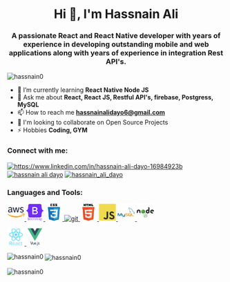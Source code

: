 <h1 align="center">Hi 👋, I'm Hassnain Ali</h1>
<h3 align="center">A passionate React and React Native developer with years of experience in developing outstanding mobile and web applications along with years of experience in integration Rest API's.</h3>
<p align="left"> <img src="https://komarev.com/ghpvc/?username=hassnain0&label=Profile%20views&color=0e75b6&style=flat" alt="hassnain0" /> </p>

- 🌱 I’m currently learning **React Native Node JS**
- 💬 Ask me about **React, React JS, Restful API's, firebase, Postgress, MySQL**
- 📫 How to reach me **hassnainalidayo6@gmail.com**
- 👯 I'm looking to collaborate on Open Source Projects
- ⚡ Hobbies **Coding, GYM**

<h3 align="left">Connect with me:</h3>
<p align="left">
<a href="https://linkedin.com/in/https://www.linkedin.com/in/hassnain-ali-dayo-16984923b" target="blank"><img align="center" src="https://raw.githubusercontent.com/rahuldkjain/github-profile-readme-generator/master/src/images/icons/Social/linked-in-alt.svg" alt="https://www.linkedin.com/in/hassnain-ali-dayo-16984923b" height="30" width="40" /></a>
<a href="https://fb.com/hassnain ali dayo" target="blank"><img align="center" src="https://raw.githubusercontent.com/rahuldkjain/github-profile-readme-generator/master/src/images/icons/Social/facebook.svg" alt="hassnain ali dayo" height="30" width="40" /></a>
<a href="https://instagram.com/hassnain_ali_dayo" target="blank"><img align="center" src="https://raw.githubusercontent.com/rahuldkjain/github-profile-readme-generator/master/src/images/icons/Social/instagram.svg" alt="hassnain_ali_dayo" height="30" width="40" /></a>
</p>

<h3 align="left">Languages and Tools:</h3>
<p align="left"> 
  <a href="https://aws.amazon.com" target="_blank" rel="noreferrer"> <img src="https://raw.githubusercontent.com/devicons/devicon/master/icons/amazonwebservices/amazonwebservices-original-wordmark.svg" alt="aws" width="40" height="40"/> </a> 
  <a href="https://getbootstrap.com" target="_blank" rel="noreferrer"> <img src="https://raw.githubusercontent.com/devicons/devicon/master/icons/bootstrap/bootstrap-plain-wordmark.svg" alt="bootstrap" width="40" height="40"/> </a> 
  <a href="https://www.w3schools.com/css/" target="_blank" rel="noreferrer"> <img src="https://raw.githubusercontent.com/devicons/devicon/master/icons/css3/css3-original-wordmark.svg" alt="css3" width="40" height="40"/> </a> 
  <a href="https://git-scm.com/" target="_blank" rel="noreferrer"> <img src="https://www.vectorlogo.zone/logos/git-scm/git-scm-icon.svg" alt="git" width="40" height="40"/> </a> 
  <a href="https://www.w3.org/html/" target="_blank" rel="noreferrer"> <img src="https://raw.githubusercontent.com/devicons/devicon/master/icons/html5/html5-original-wordmark.svg" alt="html5" width="40" height="40"/> </a> 
  <a href="https://developer.mozilla.org/en-US/docs/Web/JavaScript" target="_blank" rel="noreferrer"> <img src="https://raw.githubusercontent.com/devicons/devicon/master/icons/javascript/javascript-original.svg" alt="javascript" width="40" height="40"/> </a> 
  <a href="https://www.mysql.com/" target="_blank" rel="noreferrer"> <img src="https://raw.githubusercontent.com/devicons/devicon/master/icons/mysql/mysql-original-wordmark.svg" alt="mysql" width="40" height="40"/> </a> 
  <a href="https://nodejs.org" target="_blank" rel="noreferrer"> <img src="https://raw.githubusercontent.com/devicons/devicon/master/icons/nodejs/nodejs-original-wordmark.svg" alt="nodejs" width="40" height="40"/> </a> 
  
  <a href="https://reactjs.org/" target="_blank" rel="noreferrer"> <img src="https://raw.githubusercontent.com/devicons/devicon/master/icons/react/react-original-wordmark.svg" alt="react" width="40" height="40"/> </a> 
  <a href="https://vuejs.org/" target="_blank" rel="noreferrer"> <img src="https://raw.githubusercontent.com/devicons/devicon/master/icons/vuejs/vuejs-original-wordmark.svg" alt="vuejs" width="40" height="40"/> </a> 
</p>

<p><img align="left" src="https://github-readme-stats.vercel.app/api/top-langs?username=hassnain0&show_icons=true&locale=en&layout=compact" alt="hassnain0" /></p>

<p>&nbsp;<img align="center" src="https://github-readme-stats.vercel.app/api?username=hassnain0&show_icons=true&locale=en" alt="hassnain0" /></p>

<p><img align="center" src="https://github-readme-streak-stats.herokuapp.com/?user=hassnain0&" alt="hassnain0" /></p>

<!-- You can add a 3D graph or radar chart similar to your image by using services like GitHub Readme Stats and customization tools like https://github.com/anuraghazra/github-readme-stats or https://github.com/ashutosh00710/github-readme-activity-graph -->
